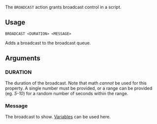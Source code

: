 The `BROADCAST` action grants broadcast control in a script.

## Usage
```
BROADCAST <DURATION> <MESSAGE>
```
Adds a broadcast to the broadcast queue.

## Arguments
### DURATION
The duration of the broadcast. Note that math _cannot_ be used for this property. A single number must be provided, or a range can be provided (eg. _5-10_) for a random number of seconds within the range.

### Message
The broadcast to show. [Variables](https://github.com/Thundermaker300/ScriptedEvents/wiki/Variables) can be used here.